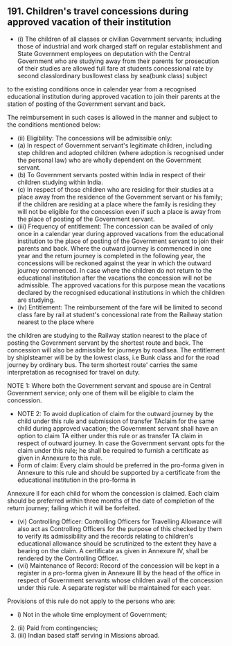 ## 191. Children's travel concessions during approved vacation of their institution

- (i) The children of all classes or civilian Government servants; including those of industrial and work charged staff on regular establishment and State Government employees on deputation with the Central Government who are studying away from their parents for prosecution of their studies are allowed full fare at students concessional rate by second classlordinary busllowest class by sea(bunk class) subject

to the existing conditions once in calendar year from a recognised educational institution during approved vacation to join their parents at the station of posting of the Government servant and back.

The reimbursement in such cases is allowed in the manner and subject to the conditions mentioned below:

- (ii)   Eligibility: The concessions will be admissible only:
- (a) In respect of Government servant's legitimate children, including step children and adopted children (where adoption is recognised under the personal law) who are wholly dependent on the Government servant.
- (b) To Government servants posted within India in respect of their children studying within India.
- (c) In respect of those children who are residing for their studies at a place away from the residence of the Government servant or his family; if the children are residing at a place where the family is residing they will not be eligible for the concession even if such a place is away from the place of  posting of the Government servant.
- (iii)   Frequency of entitlement: The concession can be availed of only once in a calendar year during approved vacations from the educational institution to the place of posting of the Government servant to join their parents and back. Where the outward journey is commenced in one year and the return journey is completed in the following year, the concessions will be reckoned against the year in which the outward journey commenced. In case where the children do not return to the educational institution after the vacations the concession will not be admissible. The approved vacations for this purpose mean the vacations declared by the recognised educational institutions in which the children are studying.
- (iv) Entitlement: The reimbursement of the fare will be limited to second class fare by rail at student's concessional rate from the Railway station nearest to the place where

the children are studying to the Railway station nearest to the place of posting the Government servant by the shortest route and back. The concession will also be admissible for journeys by roadlsea. The entitlement by shiplsteamer will be by the lowest class, i.e Bunk class and for the road journey by ordinary bus. The term shortest route' carries the same interpretation as recognised for travel on duty.

NOTE 1: Where both the Government servant and spouse are in Central Government service; only one of them will be eligible to claim the concession.

- NOTE 2: To avoid duplication of claim for the outward journey by the child under this rule and submission of transfer TAclaim for the same child during approved vacation; the Government servant shall have an option to claim TA either under this rule or as transfer TA claim in respect of outward journey.  In case the Government servant opts for the claim under this rule; he shall be required to furnish a certificate as given in Annexure to this rule.
- Form of claim: Every claim should be preferred in the pro-forma given in Annexure to this rule and should be supported by a certificate from the educational institution in the pro-forma in

Annexure Il for each child for whom the concession is claimed. Each claim should be preferred within three months of the date of completion of the return journey; failing which it will be forfeited.

- (vi)   Controlling Officer:   Controlling Officers for Travelling Allowance will also act as Controlling Officers for the purpose of this checked by them to verify its admissibility and the records relating to children's educational allowance should be scrutinized to the extent they have a bearing on the claim. A certificate as given in Annexure IV, shall be rendered by the Controlling Officer.
- (vii)   Maintenance of Record: Record of the concession will be kept in a register in a pro-forma given in Annexure IlI by the head of the office in respect of Government servants whose children avail of the concession under this rule. A separate register will be maintained for each year.

Provisions of this rule do not apply to the persons who are:

- i) Not in the whole time employment of Government;
2. (ii) Paid from contingencies;
3. (iii) Indian based staff serving in Missions abroad.
